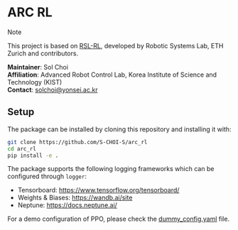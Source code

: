 # ARC RL

> [!note]
> This project is based on [RSL-RL](https://github.com/leggedrobotics/rsl_rl), developed by Robotic Systems Lab, ETH Zurich and contributors.

**Maintainer**: Sol Choi <br/>
**Affiliation**: Advanced Robot Control Lab, Korea Institute of Science and Technology (KIST) <br/>
**Contact**: solchoi@yonsei.ac.kr


## Setup

The package can be installed by cloning this repository and installing it with:

```bash
git clone https://github.com/S-CHOI-S/arc_rl
cd arc_rl
pip install -e .
```

The package supports the following logging frameworks which can be configured through `logger`:

* Tensorboard: https://www.tensorflow.org/tensorboard/
* Weights & Biases: https://wandb.ai/site
* Neptune: https://docs.neptune.ai/

For a demo configuration of PPO, please check the [dummy_config.yaml](config/dummy_config.yaml) file.
